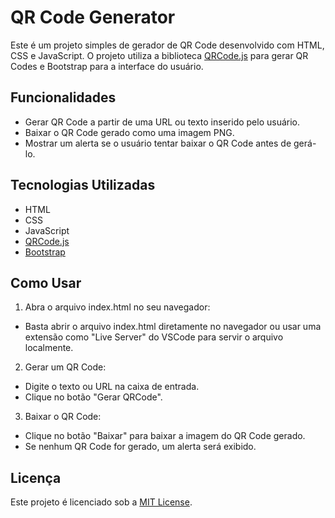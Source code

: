 # QR Code Generator

Este é um projeto simples de gerador de QR Code desenvolvido com HTML, CSS e JavaScript. O projeto utiliza a biblioteca [QRCode.js](https://github.com/davidshimjs/qrcodejs) para gerar QR Codes e Bootstrap para a interface do usuário.

## Funcionalidades

- Gerar QR Code a partir de uma URL ou texto inserido pelo usuário.
- Baixar o QR Code gerado como uma imagem PNG.
- Mostrar um alerta se o usuário tentar baixar o QR Code antes de gerá-lo.

## Tecnologias Utilizadas

- HTML
- CSS
- JavaScript
- [QRCode.js](https://github.com/davidshimjs/qrcodejs)
- [Bootstrap](https://getbootstrap.com/)

## Como Usar

1. Abra o arquivo index.html no seu navegador:

- Basta abrir o arquivo index.html diretamente no navegador ou usar uma extensão como "Live Server" do VSCode para servir o arquivo localmente.

2. Gerar um QR Code:

- Digite o texto ou URL na caixa de entrada.
- Clique no botão "Gerar QRCode".

3. Baixar o QR Code:

- Clique no botão "Baixar" para baixar a imagem do QR Code gerado.
- Se nenhum QR Code for gerado, um alerta será exibido.

## Licença

Este projeto é licenciado sob a [MIT License](https://opensource.org/license/mit).
